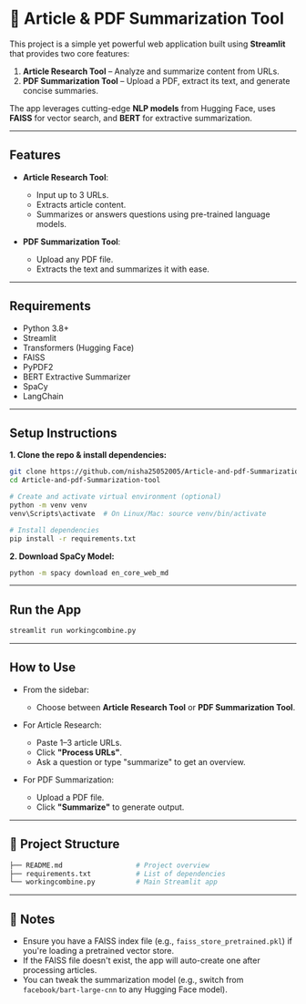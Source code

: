
# 📝 Article & PDF Summarization Tool

This project is a simple yet powerful web application built using **Streamlit** that provides two core features:

1. **Article Research Tool** – Analyze and summarize content from URLs.
2. **PDF Summarization Tool** – Upload a PDF, extract its text, and generate concise summaries.

The app leverages cutting-edge **NLP models** from Hugging Face, uses **FAISS** for vector search, and **BERT** for extractive summarization.

---

##  Features

- **Article Research Tool**:
  - Input up to 3 URLs.
  - Extracts article content.
  - Summarizes or answers questions using pre-trained language models.

- **PDF Summarization Tool**:
  - Upload any PDF file.
  - Extracts the text and summarizes it with ease.

---

## Requirements

- Python 3.8+
- Streamlit
- Transformers (Hugging Face)
- FAISS
- PyPDF2
- BERT Extractive Summarizer
- SpaCy
- LangChain

---

##  Setup Instructions

**1. Clone the repo & install dependencies:**

```bash
git clone https://github.com/nisha25052005/Article-and-pdf-Summarization-tool.git
cd Article-and-pdf-Summarization-tool

# Create and activate virtual environment (optional)
python -m venv venv
venv\Scripts\activate  # On Linux/Mac: source venv/bin/activate

# Install dependencies
pip install -r requirements.txt
````

**2. Download SpaCy Model:**

```bash
python -m spacy download en_core_web_md
```

---

## Run the App

```bash
streamlit run workingcombine.py
```

---

## How to Use

* From the sidebar:

  * Choose between **Article Research Tool** or **PDF Summarization Tool**.
* For Article Research:

  * Paste 1–3 article URLs.
  * Click **"Process URLs"**.
  * Ask a question or type "summarize" to get an overview.
* For PDF Summarization:

  * Upload a PDF file.
  * Click **"Summarize"** to generate output.

---

## 📁 Project Structure

```bash
├── README.md                  # Project overview
├── requirements.txt           # List of dependencies
└── workingcombine.py          # Main Streamlit app
```

---

## 📝 Notes

* Ensure you have a FAISS index file (e.g., `faiss_store_pretrained.pkl`) if you're loading a pretrained vector store.
* If the FAISS file doesn't exist, the app will auto-create one after processing articles.
* You can tweak the summarization model (e.g., switch from `facebook/bart-large-cnn` to any Hugging Face model).


